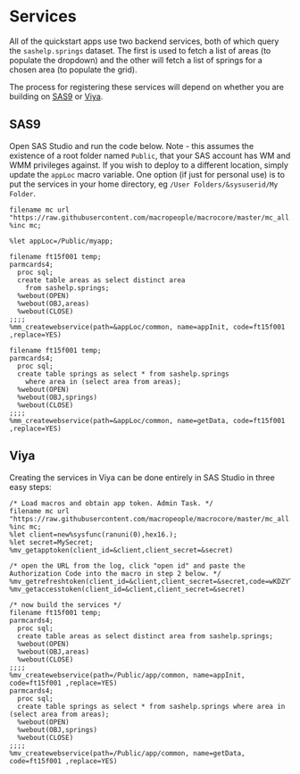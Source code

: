# Services

All of the quickstart apps use two backend services, both of which query the `sashelp.springs` dataset. The first is used to fetch a list of areas (to populate the dropdown) and the other will fetch a list of springs for a chosen area (to populate the grid).

The process for registering these services will depend on whether you are building on [SAS9](#sas9) or [Viya](#viya).

## SAS9

Open SAS Studio and run the code below. Note - this assumes the existence of a root folder named `Public`, that your SAS account has WM and WMM privileges against. If you wish to deploy to a different location, simply update the `appLoc` macro variable. One option (if just for personal use) is to put the services in your home directory, eg `/User Folders/&sysuserid/My Folder`.

```
filename mc url "https://raw.githubusercontent.com/macropeople/macrocore/master/mc_all.sas";
%inc mc;

%let appLoc=/Public/myapp;

filename ft15f001 temp;
parmcards4;
  proc sql;
  create table areas as select distinct area
    from sashelp.springs;
  %webout(OPEN)
  %webout(OBJ,areas)
  %webout(CLOSE)
;;;;
%mm_createwebservice(path=&appLoc/common, name=appInit, code=ft15f001 ,replace=YES)

filename ft15f001 temp;
parmcards4;
  proc sql;
  create table springs as select * from sashelp.springs
    where area in (select area from areas);
  %webout(OPEN)
  %webout(OBJ,springs)
  %webout(CLOSE)
;;;;
%mm_createwebservice(path=&appLoc/common, name=getData, code=ft15f001 ,replace=YES)

```

## Viya

Creating the services in Viya can be done entirely in SAS Studio in three easy steps:

```
/* Load macros and obtain app token. Admin Task. */
filename mc url "https://raw.githubusercontent.com/macropeople/macrocore/master/mc_all.sas";
%inc mc;
%let client=new%sysfunc(ranuni(0),hex16.);
%let secret=MySecret;
%mv_getapptoken(client_id=&client,client_secret=&secret)

/* open the URL from the log, click "open id" and paste the Authorization Code into the macro in step 2 below. */
%mv_getrefreshtoken(client_id=&client,client_secret=&secret,code=wKDZYTEPK6)
%mv_getaccesstoken(client_id=&client,client_secret=&secret)

/* now build the services */
filename ft15f001 temp;
parmcards4;
  proc sql;
  create table areas as select distinct area from sashelp.springs;
  %webout(OPEN)
  %webout(OBJ,areas)
  %webout(CLOSE)
;;;;
%mv_createwebservice(path=/Public/app/common, name=appInit, code=ft15f001 ,replace=YES)
parmcards4;
  proc sql;
  create table springs as select * from sashelp.springs where area in (select area from areas);
  %webout(OPEN)
  %webout(OBJ,springs)
  %webout(CLOSE)
;;;;
%mv_createwebservice(path=/Public/app/common, name=getData, code=ft15f001 ,replace=YES)

```
